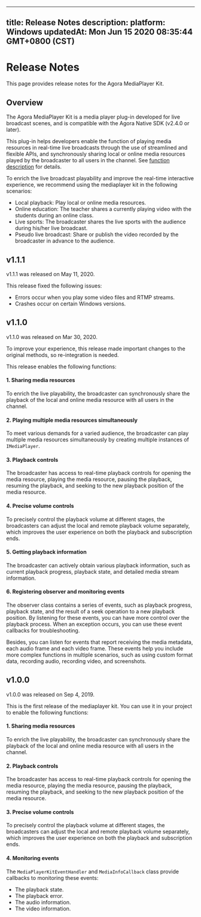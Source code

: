 
---
title: Release Notes
description: 
platform: Windows
updatedAt: Mon Jun 15 2020 08:35:44 GMT+0800 (CST)
---
# Release Notes
This page provides release notes for the Agora MediaPlayer Kit.

## Overview

The Agora MediaPlayer Kit is a media player plug-in developed for live broadcast scenes, and is compatible with the Agora Native SDK (v2.4.0 or later).

This plug-in helps developers enable the function of playing media resources in real-time live broadcasts through the use of streamlined and flexible APIs, and synchronously sharing local or online media resources played by the broadcaster to all users in the channel. See [function description](https://docs.agora.io/en/Interactive%20Broadcast/mediaplayer_win?platform=Windows#function-description) for details.

To enrich the live broadcast playability and improve the real-time interactive experience, we recommend using the mediaplayer kit in the following scenarios:
- Local playback: Play local or online media resources.
- Online education: The teacher shares a currently playing video with the students during an online class.
- Live sports: The broadcaster shares the live sports with the audience during his/her live broadcast.
- Pseudo live broadcast: Share or publish the video recorded by the broadcaster in advance to the audience.

## v1.1.1

v1.1.1 was released on May 11, 2020.

This release fixed the following issues:

- Errors occur when you play some video files and RTMP streams.
- Crashes occur on certain Windows versions.

## v1.1.0

v1.1.0 was released on Mar 30, 2020.

<div class="alert note">To improve your experience, this release made important changes to the original methods, so re-integration is needed.</div>

This release enables the following functions:

#### 1. Sharing media resources
To enrich the live playability, the broadcaster can synchronously share the playback of the local and online media resource with all users in the channel.

#### 2. Playing multiple media resources simultaneously
To meet various demands for a varied audience, the broadcaster can play multiple media resources simultaneously by creating multiple instances of `IMediaPlayer`.

#### 3. Playback controls
The broadcaster has access to real-time playback controls for opening the media resource, playing the media resource, pausing the playback, resuming the playback, and seeking to the new playback position of the media resource.

#### 4. Precise volume controls
To precisely control the playback volume at different stages, the broadcasters can adjust the local and remote playback volume separately, which improves the user experience on both the playback and subscription ends.

#### 5. Getting playback information
The broadcaster can actively obtain various playback information, such as current playback progress, playback state, and detailed media stream information.

#### 6. Registering observer and monitoring events
The observer class contains a series of events, such as playback progress, playback state, and the result of a seek operation to a new playback position. By listening for these events, you can have more control over the playback process. When an exception occurs, you can use these event callbacks for troubleshooting.

Besides, you can listen for events that report receiving the media metadata, each audio frame and each video frame. These events help you include more complex functions in multiple scenarios, such as using custom format data, recording audio, recording video, and screenshots.

## v1.0.0

v1.0.0 was released on Sep 4, 2019.

This is the first release of the mediaplayer kit. You can use it in your project to enable the following functions:

#### 1. Sharing media resources

To enrich the live playability, the broadcaster can synchronously share the playback of the local and online media resource with all users in the channel.


#### 2. Playback controls

The broadcaster has access to real-time playback controls for opening the media resource, playing the media resource, pausing the playback, resuming the playback, and seeking to the new playback position of the media resource.

#### 3. Precise volume controls

To precisely control the playback volume at different stages, the broadcasters can adjust the local and remote playback volume separately, which improves the user experience on both the playback and subscription ends.

#### 4. Monitoring events

The  `MediaPlayerKitEventHandler` and `MediaInfoCallback` class provide callbacks to monitoring these events:

- The playback state.
- The playback error.
- The audio information.
- The video information.
